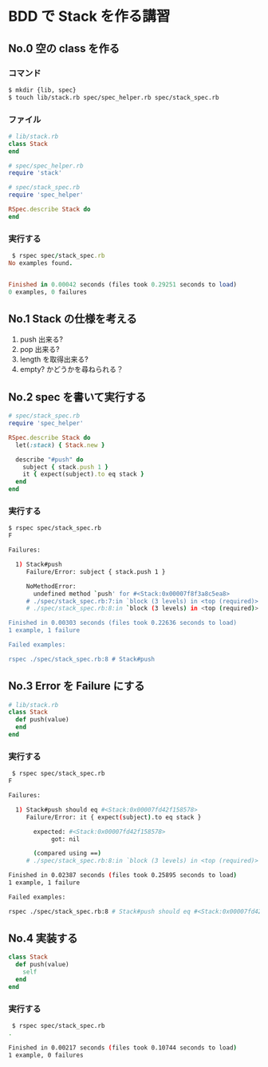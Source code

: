# BDD で Stack を作る講習

## No.0 空の class を作る

### コマンド

```sh
$ mkdir {lib, spec}
$ touch lib/stack.rb spec/spec_helper.rb spec/stack_spec.rb
```
### ファイル

```ruby
# lib/stack.rb
class Stack
end
```

```ruby
# spec/spec_helper.rb
require 'stack'
```

```ruby
# spec/stack_spec.rb
require 'spec_helper'

RSpec.describe Stack do
end
```

### 実行する

```ruby
 $ rspec spec/stack_spec.rb
No examples found.


Finished in 0.00042 seconds (files took 0.29251 seconds to load)
0 examples, 0 failures
```

## No.1 Stack の仕様を考える

1. push 出来る?
2. pop 出来る?
3. length を取得出来る?
4. empty? かどうかを尋ねられる？

## No.2 spec を書いて実行する

```ruby
# spec/stack_spec.rb
require 'spec_helper'

RSpec.describe Stack do
  let(:stack) { Stack.new }

  describe "#push" do
    subject { stack.push 1 }
    it { expect(subject).to eq stack }
  end
end
```

### 実行する

```sh
$ rspec spec/stack_spec.rb
F

Failures:

  1) Stack#push
     Failure/Error: subject { stack.push 1 }

     NoMethodError:
       undefined method `push' for #<Stack:0x00007f8f3a8c5ea8>
     # ./spec/stack_spec.rb:7:in `block (3 levels) in <top (required)>'
     # ./spec/stack_spec.rb:8:in `block (3 levels) in <top (required)>'

Finished in 0.00303 seconds (files took 0.22636 seconds to load)
1 example, 1 failure

Failed examples:

rspec ./spec/stack_spec.rb:8 # Stack#push
```

## No.3 Error を Failure にする

```ruby
# lib/stack.rb
class Stack
  def push(value)
  end
end
```

### 実行する

```sh
 $ rspec spec/stack_spec.rb
F

Failures:

  1) Stack#push should eq #<Stack:0x00007fd42f158578>
     Failure/Error: it { expect(subject).to eq stack }

       expected: #<Stack:0x00007fd42f158578>
            got: nil

       (compared using ==)
     # ./spec/stack_spec.rb:8:in `block (3 levels) in <top (required)>'

Finished in 0.02387 seconds (files took 0.25895 seconds to load)
1 example, 1 failure

Failed examples:

rspec ./spec/stack_spec.rb:8 # Stack#push should eq #<Stack:0x00007fd42f158578>
```

## No.4 実装する

```ruby
class Stack
  def push(value)
    self
  end
end
```

### 実行する

```sh
 $ rspec spec/stack_spec.rb
.

Finished in 0.00217 seconds (files took 0.10744 seconds to load)
1 example, 0 failures
```
